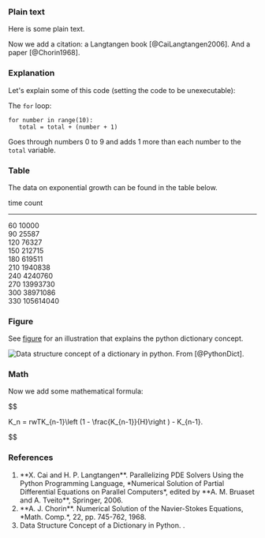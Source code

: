 ### Plain text

Here is some plain text.

Now we add a citation: a Langtangen book [@CaiLangtangen2006]. And a paper [@Chorin1968].

### Explanation

Let's explain some of this code
(setting the code to be unexecutable):

The `for` loop:


~~~
for number in range(10):
   total = total + (number + 1)
~~~

Goes through numbers 0 to 9 and adds 1 more than each number to the `total` variable.

### Table

The data on exponential growth can be found in the table below.


time    count    
----  ---------  
 60     10000    
 90     25587    
120     76327    
150     212715   
180     619511   
210    1940838   
240    4240760   
270    13993730  
300    38971086  
330   105614040  


### Figure

See [figure](#PythonDict) for an illustration that explains the python dictionary concept.

<!-- <img src="../img/PythonDict.jpg" width=400><p><em>Data structure concept of a dictionary in python. From [@PythonDict]. <div id="PythonDict"></div></em></p> -->
![<p><em>Data structure concept of a dictionary in python. From [@PythonDict]. <div id="PythonDict"></div></em></p>](../img/PythonDict.jpg)

### Math

Now we add some mathematical formula:

$$

K_n = rwTK_{n-1}\left (1 - \frac{K_{n-1}}{H}\right ) - K_{n-1}.

$$

### References

 1. <div id="CaiLangtangen2006"></div> **X. Cai and H. P. Langtangen**. 
    Parallelizing PDE Solvers Using the Python Programming Language,
    *Numerical Solution of Partial Differential Equations on Parallel 	Computers*,
    edited by **A. M. Bruaset and A. Tveito**,
    Springer,
    2006.
 2. <div id="Chorin1968"></div> **A. J. Chorin**. 
    Numerical Solution of the Navier-Stokes Equations,
    *Math. Comp.*,
    22,
    pp. 745-762,
    1968.
 3. <div id="PythonDict"></div> Data Structure Concept of a Dictionary in Python. 
    <https://commons.wikimedia.org/wiki/File:GooglePythonClass_Day1_Part3_Pic.jpg>.


